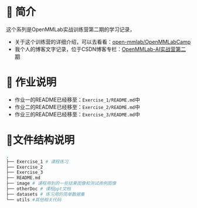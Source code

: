 # 🤖 简介
这个系列是OpenMMLab实战训练营第二期的学习记录，
+ 关于这个训练营的详细介绍，可以去看看：[open-mmlab/OpenMMLabCamp](https://github.com/open-mmlab/OpenMMLabCamp)
+ 我个人的博客文字记录，位于CSDN博客专栏：[OpenMMLab-AI实战营第二期](https://blog.csdn.net/castlehe/category_12337830.html)

# 🤖 作业说明
+ 作业一的README已经移至：`Exercise_1/README.md`中
+ 作业二的README已经移至：`Exercise_2/README.md`中
+ 作业三的README已经移至：`Exercise_3/README.md`中

# 📁文件结构说明
```bash
.
├── Exercise_1 # 课程练习
├── Exercise_2
├── Exercise_3
├── README.md
├── image # 课程用到的一些结果图像和测试用例图像
├── otherDoc # 课程ppt文档
├── datasets # 练习用的简单数据集
└── utils #其他相关代码
```



